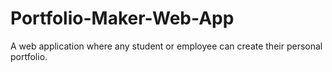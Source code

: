 # Portfolio-Maker-Web-App
A web application where any student or employee can create their personal portfolio.
